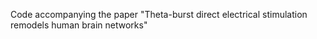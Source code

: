 Code accompanying the paper "Theta-burst direct electrical stimulation remodels human brain networks"
